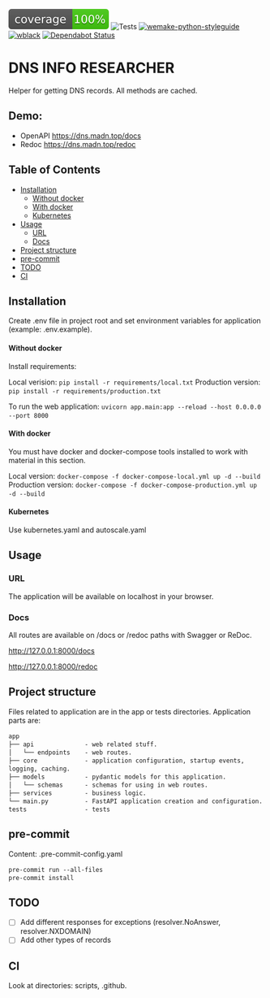 ![coverage](.github/assets/coverage.svg)
![Tests](https://github.com/dmitry-naumenko/dns-info-researcher/workflows/Deploy/badge.svg)
[![wemake-python-styleguide](https://img.shields.io/badge/style-wemake-000000.svg)](https://github.com/wemake-services/wemake-python-styleguide)
[![wblack](https://img.shields.io/badge/code%20style-black-000000.svg)](https://github.com/ambv/black)
[![Dependabot Status](https://img.shields.io/badge/Dependabot-active-brightgreen.svg)](https://dependabot.com)

# DNS INFO RESEARCHER

Helper for getting DNS records. All methods are cached.

## Demo:

- OpenAPI
  https://dns.madn.top/docs
- Redoc
  https://dns.madn.top/redoc

## Table of Contents

- [Installation](#installation)
  - [Without docker](#without-docker)
  - [With docker](#with-docker)
  - [Kubernetes](#kubernetes)
- [Usage](#usage)
  - [URL](#url)
  - [Docs](#docs)
- [Project structure](#project-structure)
- [pre-commit](#pre-commit)
- [TODO](#todo)
- [CI](#ci)

## Installation

Create .env file in project root and set environment variables for application (example: .env.example).

#### Without docker

Install requirements:

Local verision:
`pip install -r requirements/local.txt`
Production version:
`pip install -r requirements/production.txt`

To run the web application:
`uvicorn app.main:app --reload --host 0.0.0.0 --port 8000`

#### With docker

You must have docker and docker-compose tools installed to work with material in this section.

Local version:
`docker-compose -f docker-compose-local.yml up -d --build`
Production version:
`docker-compose -f docker-compose-production.yml up -d --build`

#### Kubernetes

Use kubernetes.yaml and autoscale.yaml

## Usage

### URL

The application will be available on localhost in your browser.

### Docs

All routes are available on /docs or /redoc paths with Swagger or ReDoc.

http://127.0.0.1:8000/docs

http://127.0.0.1:8000/redoc

## Project structure

Files related to application are in the app or tests directories. Application parts are:

```
app
├── api              - web related stuff.
│   └── endpoints    - web routes.
├── core             - application configuration, startup events, logging, caching.
├── models           - pydantic models for this application.
│   └── schemas      - schemas for using in web routes.
├── services         - business logic.
└── main.py          - FastAPI application creation and configuration.
tests                - tests
```

## pre-commit

Content: .pre-commit-config.yaml

```
pre-commit run --all-files
pre-commit install
```

## TODO

- [ ] Add different responses for exceptions (resolver.NoAnswer, resolver.NXDOMAIN)
- [ ] Add other types of records

## CI

Look at directories: scripts, .github.
